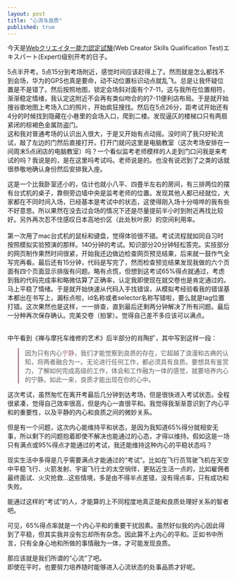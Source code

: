 ```yaml
---
layout: post
title: "心流与良质"
published: true
---
```

今天是<a href="http://www.sikaku.gr.jp/web/wc/ind/about/">Webクリエイター能力認定試験</a>(Web Creator Skills Qualification Test)エキスパート(Expert)级别开考的日子。  

5点半开考。5点15分到考场附近，感觉时间应该赶得上了。然而就是怎么都找不到会场，华为的GPS也真是要命，动不动位置标识动点就乱飞。总是让我怀疑位置是不是错了。然后按照地图，锁定会场斜对面有个7-11，这与我所在位置相符，渐渐稳定情绪，我认定这附近不会再有类似吻合的的7-11便利店布局。于是就开始搜谷歌地图上考场入口的照片，开始疯狂搜找。然后在5点26分，距考试开始还有4分的时候找到隐藏在小巷里的会场入口，爬到二楼。发现逼仄的楼梯口只有两扇紧闭的棕褐色金属防盗门。  
这和我对普通考场的认识出入很大，于是又开始有点动摇。没时间了我只好轮流试，敲了左边的门然后直接打开。打开门就问这里是电脑教室（这次考场安排在一间周末5点闭店的电脑教室）吗？一个看似监考老师模样的人走到门口问我是来考试的吗？我说是的，是在这里吗考试吗。老师说是的。也没有说迟到了之类的话就很恭敬地确认身份然后安排我入座。  

这是一个比我卧室还小的，估计也就小八平、四畳半左右的房间，有三排两位的摆有台式机的桌子，靠侧旁边墙中央是监考老师的位置。发现其他人都已经就位，大家都在不同时间入场，已经基本是考试中的状态，这使得刚入场十分喧哗的我有些不好意思。所以果然在没去过会场的情况下还是尽量提前半小时到附近再找比较好。另外再次忍不住感叹日本高地价区（此处秋叶原）的空间利用率。  
<br>
第一次用了mac台式机的鼠标和键盘，觉得体验很不错。考试流程就如同自习时按照模拟实验预演的那样。140分钟的考试。知识部分20分钟轻松答完。实技部分的网页制作果然时间很紧，开始我还边做边检查网页预览结果，后来就一鼓作气全写完再看。最后还有15分钟，代码是写完了，然而检查预览结果发现我做的六个页面有四个页面显示排版有问题。略有点慌，但想到这考试65%得点就通过，考虑到我的代码完成率和略微估算了正确率，认定我即使现在就交卷也是肯定通过的。马上平稳了情绪。于是就开始快速从代码入手找错误，从模拟考经验看我的错误基本都出在书写上，漏标点啦，id名称或者selector名称写错啦，要么就是tag位置打错。这次果然也是这样，一一排查，直到最后还剩两分钟解决了所有问题。最后一分种再次保存确认。完美交卷（拍掌）。觉得自己差不多应该可以满点。  

<br>
中午看到《禅与摩托车维修的艺术》后半部分的肖陶扩，其中写到这样一段：
<blockquote style="border-left-color:#967;">因为只有内心<span style="color:#967">宁静</span>，我们才能觉察到良质的存在，它超越了浪漫和古典的认知，将两者融合为一。无论进行任何工作，都必须具有良质。要想具有鉴赏力，了解如何完成高级的工作，体会和工作融为一体的感觉，就要培养内心的宁静。如此一来，良质才能出现在你的心中。</blockquote>  

这次考试，虽然匆忙在离开考最后几分钟到达考场，但是很快进入考试状态。全程很紧凑，觉得自己效率很高，但是内心一直很平和。我觉得我渐渐意识到了内心平和的重要性，以及平静的内心和良质之间的微妙关系。  

但是有一个问题，这次内心能维持平和状态，是因为我知道65%得分就相安无事，所以剩下的问题抱着即使不解决也能通过的心态，才得以维持。假如这是一场只有满点或95%得点才能通过的考试，我还能维持这种内心的平稳状态吗？  

现实生活中多得是几乎需要满点才能通过的“考试”。比如在飞行员驾驶飞机在天空中平稳飞行、火箭发射、宇宙飞行士的太空徜徉，更贴近生活一点的，比如雇佣者最终面试、火灾抢救…这些情境，多是由不得半点差错，没有得点率，只有成功和失败。  

能通过这样的“考试”的人，才能算的上不同程度地真正能和良质处理好关系的智者吧。  

可见，65%得点率就是一个内心平和的重要干扰因素。虽然好似我的内心因此得到了平稳，但其实我并没有忘却所有杂念。因此算不上内心的平和。正如书中所言，只有全身心地和所做的事情融为一体，才可能发现良质。  

那应该就是我们所谓的“心流”了吧。  
即使在平时，也要努力培养随时能够进入心流状态的处事品质才好呢。  
  